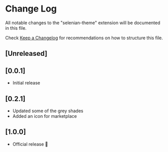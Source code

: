 # Change Log

All notable changes to the "selenian-theme" extension will be documented in this file.

Check [Keep a Changelog](http://keepachangelog.com/) for recommendations on how to structure this file.

## [Unreleased]

## [0.0.1]
- Initial release

## [0.2.1]
- Updated some of the grey shades
- Added an icon for marketplace

## [1.0.0]
- Official release 🚀
